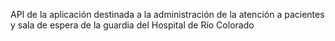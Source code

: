 API de la aplicación destinada a la administración de la atención a pacientes y sala de espera de la guardia del Hospital de Río Colorado
